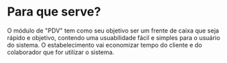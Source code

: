 # **Para que serve?**

O módulo de "PDV" tem como seu objetivo ser um frente de caixa que seja rápido e objetivo,
contendo uma usuabilidade fácil e simples para o usuário do sistema.
O estabelecimento vai economizar tempo  do cliente e do colaborador que for utilizar
o sistema.





